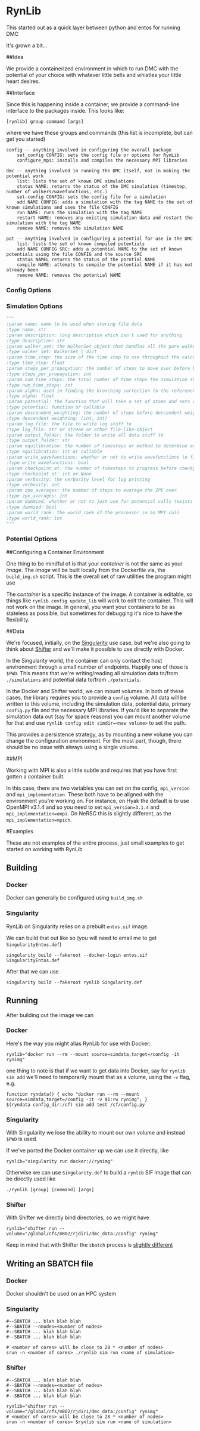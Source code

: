 # RynLib

This started out as a quick layer between python and entos for running DMC

It's grown a bit...

##Idea

We provide a containerized environment in which to run DMC with the potential of your choice with whatever little bells and whistles your little heart desires.

##Interface

Since this is happening inside a container, we provide a command-line interface to the packages inside. This looks like:

```ignorelang
[rynlib] group command [args]
```

where we have these groups and commands (this list is incomplete, but can get you started)

```ignorelang
config -- anything involved in configuring the overall package
    set_config CONFIG: sets the config file or options for RynLib
    configure_mpi: installs and compiles the necessary MPI libraries

dmc -- anything involved in running the DMC itself, not in making the potential work
    list: lists the set of known DMC simulations
    status NAME: returns the status of the DMC simulation (timestep, number of walkers/wavefunctions, etc.)
    set-config CONFIG: sets the config file for a simulation 
    add NAME CONFIG: adds a simulation with the tag NAME to the set of known simulations and uses the file CONFIG
    run NAME: runs the simulation with the tag NAME
    restart NAME: removes any existing simulation data and restart the simulation with the tag NAME
    remove NAME: removes the simulation NAME
    
pot -- anything involved in configuring a potential for use in the DMC
    list: lists the set of known compiled potentials
    add NAME CONFIG SRC: adds a potential NAME to the set of known potentials using the file CONFIG and the source SRC
    status NAMEL returns the status of the porntial NAME
    compile NAME: attempts to compile the potential NAME if it has not already been
    remove NAME: removes the potential NAME
```

### Config Options

### Simulation Options

```python
"""
:param name: name to be used when storing file data
:type name: str
:param description: long description which isn't used for anything
:type description: str
:param walker_set: the WalkerSet object that handles all the pure walker activities in the simulation
:type walker_set: WalkerSet | dict
:param time_step: the size of the time step to use throughout the calculation
:type time_step: float
:param steps_per_propagation: the number of steps to move over before branching in a propagate call
:type steps_per_propagation: int
:param num_time_steps: the total number of time steps the simulation should run for (initially)
:type num_time_steps: int
:param alpha: used in finding the branching correction to the reference potential
:type alpha: float
:param potential: the function that will take a set of atoms and sets of configurations and spit back out potential value
:type potential: function or callable
:param descendent_weighting: the number of steps before descendent weighting and the number of steps to go before saving
:type descendent_weighting: (int, int)
:param log_file: the file to write log stuff to
:type log_file: str or stream or other file-like-object
:param output_folder: the folder to write all data stuff to
:type output_folder: str
:param equilibration: the number of timesteps or method to determine equilibration
:type equilibration: int or callable
:param write_wavefunctions: whether or not to write wavefunctions to file after descedent weighting
:type write_wavefunctions: bool
:param checkpoint_at: the number of timesteps to progress before checkpointing (None means never)
:type checkpoint_at: int or None
:param verbosity: the verbosity level for log printing
:type verbosity: int
:param zpe_averages: the number of steps to average the ZPE over
:type zpe_averages: int
:param dummied: whether or not to just use for potential calls (exists for hooking into MPI and parallel methods)
:type dummied: bool
:param world_rank: the world_rank of the processor in an MPI call
:type world_rank: int
"""
```

### Potential Options

##Configuring a Container Environment

One thing to be mindful of is that your _container_ is not the same as your _image_. The _image_ will be built locally from the Dockerfile via, the `build_img.sh` script. 
This is the overall set of raw utilities the program might use

The _container_ is a specific instance of the image. A container is editable, so things like `rynlib config update_lib` will work to edit the container.
This will not work on the image. 
In general, you want your containers to be as stateless as possible, but sometimes for debugging it's nice to have the flexibility.

##Data

We're focused, initially, on the [Singularity](https://sylabs.io/docs/) use case, but we're also going to think about [Shifter](https://www.nersc.gov/research-and-development/user-defined-images/) and we'll make it possible to use directly with Docker.

In the Singularity world, the container can only contact the host environment through a small number of endpoints. Happily one of those is `$PWD`. 
This means that we're writing/reading all simulation data to/from `./simulations` and potential data to/from `./potentials`.

In the Docker and Shifter world, we can mount volumes. In both of these cases, the library requires you to provide a `config` volume.
All data will be written to this volume, including the simulation data, potential data, primary `config.py` file and the necessary MPI libraries. 
If you'd like to separate the simulation data out (say for space reasons) you can mount another volume for that and use `rynlib config edit simdir=<new volume>` to set the path.

This provides a persistence strategy, as by mounting a new volume you can change the configuration environment. For the most part, though, there should be no issue with always using a single volume.

##MPI

Working with MPI is also a little subtle and requires that you have first gotten a container built.

In this case, there are two variables you can set on the config, `mpi_version` and `mpi_implementation`. These both have to be aligned with the environment you're working on.
For instance, on Hyak the default is to use OpenMPI v3.1.4 and so you need to set `mpi_version=3.1.4` and `mpi_implementation=ompi`. 
On NeRSC this is slightly different, as the `mpi_implementation=mpich`.

#Examples

These are not examples of the entire process, just small examples to get started on working with RynLib

## Building

### Docker

Docker can generally be configured using  `build_img.sh`

### Singularity

RynLib on Singularity relies on a prebuilt `entos.sif` image.

We can build that out like so (you will need to email me to get `SingularityEntos.def`)
```ignorelang
singularity build --fakeroot --docker-login entos.sif SingularityEntos.def
```

After that we can use 

```ignorelang
singularity build --fakeroot rynlib Singularity.def
```

## Running

After building out the image we can 

### Docker
Here's the way you might alias RynLib for use with Docker:

```ignorelang
rynlib="docker run --rm --mount source=simdata,target=/config -it rynimg"
```

one thing to note is that if we want to get data into Docker, say for `rynlib sim add` we'll need to temporarily mount that as a volume, using the `-v` flag, e.g.

```ignorelang
function ryndata() { echo "docker run --rm --mount source=simdata,target=/config -it -v $1:rw rynimg"; }
$(ryndata config_dir:/cf) sim add test /cf/config.py 
```

### Singularity
With Singularity we lose the ability to mount our own volume and instead `$PWD` is used.

If we've ported the Docker container up we can use it directly, like

```ignorelang
rynlib="singularity run docker://rynimg"
```

Otherwise we can use `Singularity.def` to build a `rynlib` SIF image that can be directly used like

```ignorelang
./rynlib [group] [command] [args]
```

### Shifter
With Shifter we directly bind directories, so we might have

```ignorelang
rynlib="shifter run --volume="/global/cfs/m802/rjdiri/dmc_data:/config" rynimg"
```

Keep in mind that with Shifter the `sbatch` process is [slightly different](https://docs.nersc.gov/programming/shifter/how-to-use/#running-jobs-in-shifter-images)


## Writing an SBATCH file

### Docker

Docker shouldn't be used on an HPC system

### Singularity

```ignorelang
#--SBATCH ... blah blah blah
#--SBATCH --nnodes=<number of nodes>
#--SBATCH ... blah blah blah
#--SBATCH ... blah blah blah

# <number of cores> will be close to 28 * <number of nodes>
srun -n <number of cores> ./rynlib sim run <name of simulation>
```

### Shifter

```ignorelang
#--SBATCH ... blah blah blah
#--SBATCH --nnodes=<number of nodes>
#--SBATCH ... blah blah blah
#--SBATCH ... blah blah blah

rynlib="shifter run --volume="/global/cfs/m802/rjdiri/dmc_data:/config" rynimg"
# <number of cores> will be close to 28 * <number of nodes>
srun -n <number of cores> $rynlib sim run <name of simulation>
```